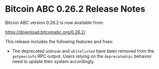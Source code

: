 # Bitcoin ABC 0.26.2 Release Notes

Bitcoin ABC version 0.26.2 is now available from:

  <https://download.bitcoinabc.org/0.26.2/>

This release includes the following features and fixes:
 - The deprecated `addnode` and `whitelisted` have been removed from the
   `getpeerinfo` RPC output. Users relying on the `deprecatedrpc` behavior need
   to update their system accordingly.
